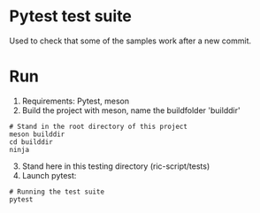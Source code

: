 # Pytest test suite

Used to check that some of the samples
work after a new commit. 

# Run 

1. Requirements: Pytest, meson
2. Build the project with meson, name the buildfolder 'builddir'

```
# Stand in the root directory of this project
meson builddir
cd builddir
ninja
```

3. Stand here in this testing directory (ric-script/tests)
4. Launch pytest:

``` 
# Running the test suite
pytest
```



